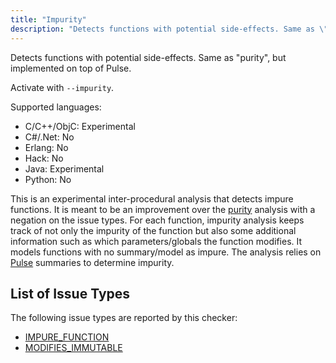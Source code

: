 ```yaml
---
title: "Impurity"
description: "Detects functions with potential side-effects. Same as \"purity\", but implemented on top of Pulse."
---
```


Detects functions with potential side-effects. Same as "purity", but implemented on top of Pulse.

Activate with `--impurity`.

Supported languages:
- C/C++/ObjC: Experimental
- C#/.Net: No
- Erlang: No
- Hack: No
- Java: Experimental
- Python: No

This is an experimental inter-procedural analysis that detects impure functions. It is meant to be an improvement over the [purity](/docs/checker-purity) analysis with a negation on the issue types. For each function, impurity analysis keeps track of not only the impurity of the function but also some additional information such as which parameters/globals the function modifies. It models functions with no summary/model as impure. The analysis relies on [Pulse](/docs/checker-pulse) summaries to determine impurity.


## List of Issue Types

The following issue types are reported by this checker:
- [IMPURE_FUNCTION](/docs/all-issue-types#impure_function)
- [MODIFIES_IMMUTABLE](/docs/all-issue-types#modifies_immutable)
